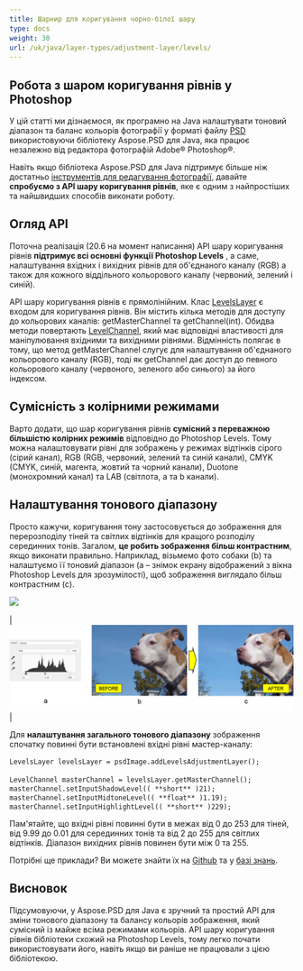 ```yaml
---
title: Шарнир для коригування чорно-білої шару
type: docs
weight: 30
url: /uk/java/layer-types/adjustment-layer/levels/
---
```


## Робота з шаром коригування рівнів у Photoshop

У цій статті ми дізнаємося, як програмно на Java налаштувати тоновий діапазон та баланс кольорів фотографії у форматі файлу [PSD](/uk/psd/java/psd-format/) використовуючи бібліотеку Aspose.PSD для Java, яка працює незалежно від редактора фотографій Adobe® Photoshop®.

Навіть якщо бібліотека Aspose.PSD для Java підтримує більше ніж достатньо [інструментів для редагування фотографії](/uk/psd/java/manipulating-images/), давайте **спробуємо з API шару коригування рівнів**, яке є одним з найпростіших та найшвидших способів виконати роботу.

## Огляд API

Поточна реалізація (20.6 на момент написання) API шару коригування рівнів **підтримує всі основні функції Photoshop Levels** , а саме, налаштування вхідних і вихідних рівнів для об'єднаного каналу (RGB) а також для кожного віддільного кольорового каналу (червоний, зелений і синій).

API шару коригування рівнів є прямолінійним. Клас [LevelsLayer](https://reference.aspose.com/psd/java/com.aspose.psd.fileformats.psd.layers.adjustmentlayers/LevelsLayer) є входом для коригування рівнів. Він містить кілька методів для доступу до кольорових каналів: getMasterChannel та getChannel(int). Обидва методи повертають [LevelChannel](https://reference.aspose.com/psd/java/com.aspose.psd.fileformats.psd.layers.layerresources/LevelChannel), який має відповідні властивості для маніпулювання вхідними та вихідними рівнями. Відмінність полягає в тому, що метод getMasterChannel слугує для налаштування об'єднаного кольорового каналу (RGB), тоді як getChannel дає доступ до певного кольорового каналу (червоного, зеленого або синього) за його індексом.

## Сумісність з колірними режимами

Варто додати, що шар коригування рівнів **сумісний з переважною більшістю колірних режимів** відповідно до Photoshop Levels. Тому можна налаштовувати рівні для зображень у режимах відтінків сірого (сірий канал), RGB (RGB, червоний, зелений та синій канали), CMYK (CMYK, синій, магента, жовтий та чорний канали), Duotone (монохромний канал) та LAB (світлота, a та b канали).

## Налаштування тонового діапазону

Просто кажучи, коригування тону застосовується до зображення для перерозподілу тіней та світлих відтінків для кращого розподілу серединних тонів. Загалом, **це робить зображення більш контрастним**, якщо виконати правильно. Наприклад, візьмемо фото собаки (b) та налаштуємо її тоновий діапазон (a – знімок екрану відображений з вікна Photoshop Levels для зрозумілості), щоб зображення виглядало більш контрастним (c).

![](RackMultipart20200821-4-1x13l6z_html_8fc7fa6738d8d302.png)

|![Фігура шару рівнів 1](levels-adjustment-figure-1.png)|

Для **налаштування загального тонового діапазону** зображення спочатку повинні бути встановлені вхідні рівні мастер-каналу:

    LevelsLayer levelsLayer = psdImage.addLevelsAdjustmentLayer();

    LevelChannel masterChannel = levelsLayer.getMasterChannel();
    masterChannel.setInputShadowLevel(( **short** )21);
    masterChannel.setInputMidtoneLevel(( **float** )1.19);
    masterChannel.setInputHighlightLevel(( **short** )229);

Пам'ятайте, що вхідні рівні повинні бути в межах від 0 до 253 для тіней, від 9.99 до 0.01 для серединних тонів та від 2 до 255 для світлих відтінків. Діапазон вихідних рівнів повинен бути між 0 та 255.

Потрібні ще приклади? Ви можете знайти їх на [Github](https://github.com/aspose-psd/Aspose.PSD-for-Java) та у [базі знань](https://docs.aspose.com/display/psdjava/Manipulating+Photoshop+Formats#ManipulatingPhotoshopFormats-AddLevelAdjustmentLayers).

## Висновок

Підсумовуючи, у Aspose.PSD для Java є зручний та простий API для зміни тонового діапазону та балансу кольорів зображення, який сумісний із майже всіма режимами кольорів. API шару коригування рівнів бібліотеки схожий на Photoshop Levels, тому легко почати використовувати його, навіть якщо ви раніше не працювали з цією бібліотекою.
